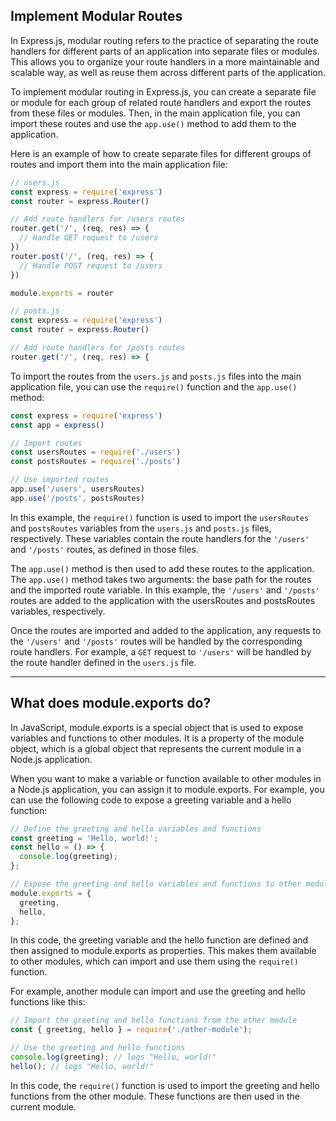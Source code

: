## Implement Modular Routes ##

In Express.js, modular routing refers to the practice of separating the route handlers for different parts of an application into separate files or modules. This allows you to organize your route handlers in a more maintainable and scalable way, as well as reuse them across different parts of the application.

To implement modular routing in Express.js, you can create a separate file or module for each group of related route handlers and export the routes from these files or modules. Then, in the main application file, you can import these routes and use the `app.use()` method to add them to the application.

Here is an example of how to create separate files for different groups of routes and import them into the main application file:

```javascript
// users.js
const express = require('express')
const router = express.Router()

// Add route handlers for /users routes
router.get('/', (req, res) => {
  // Handle GET request to /users
})
router.post('/', (req, res) => {
  // Handle POST request to /users
})

module.exports = router
```
```javascript
// posts.js
const express = require('express')
const router = express.Router()

// Add route handlers for /posts routes
router.get('/', (req, res) => {
```
To import the routes from the `users.js` and `posts.js` files into the main application file, you can use the `require()` function and the `app.use()` method:

```javascript
const express = require('express')
const app = express()

// Import routes
const usersRoutes = require('./users')
const postsRoutes = require('./posts')

// Use imported routes
app.use('/users', usersRoutes)
app.use('/posts', postsRoutes)
```

In this example, the `require()` function is used to import the `usersRoutes` and `postsRoutes` variables from the `users.js` and `posts.js` files, respectively. These variables contain the route handlers for the `'/users'` and `'/posts'` routes, as defined in those files.

The `app.use()` method is then used to add these routes to the application. The `app.use()` method takes two arguments: the base path for the routes and the imported route variable. In this example, the `'/users'` and `'/posts'` routes are added to the application with the usersRoutes and postsRoutes variables, respectively.

Once the routes are imported and added to the application, any requests to the `'/users'` and `'/posts'` routes will be handled by the corresponding route handlers. For example, a `GET` request to `'/users'` will be handled by the route handler defined in the `users.js` file.

***
## What does module.exports do? ##

In JavaScript, module.exports is a special object that is used to expose variables and functions to other modules. It is a property of the module object, which is a global object that represents the current module in a Node.js application.

When you want to make a variable or function available to other modules in a Node.js application, you can assign it to module.exports. For example, you can use the following code to expose a greeting variable and a hello function:

```javascript
// Define the greeting and hello variables and functions
const greeting = 'Hello, world!';
const hello = () => {
  console.log(greeting);
};

// Expose the greeting and hello variables and functions to other modules
module.exports = {
  greeting,
  hello,
};
```
In this code, the greeting variable and the hello function are defined and then assigned to module.exports as properties. This makes them available to other modules, which can import and use them using the `require()` function.

For example, another module can import and use the greeting and hello functions like this:

```javascript
// Import the greeting and hello functions from the other module
const { greeting, hello } = require('./other-module');

// Use the greeting and hello functions
console.log(greeting); // logs "Hello, world!"
hello(); // logs "Hello, world!"
```
In this code, the `require()` function is used to import the greeting and hello functions from the other module. These functions are then used in the current module.